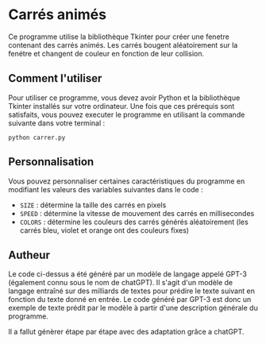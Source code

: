 # Carrés animés

Ce programme utilise la bibliothèque Tkinter pour créer une fenetre contenant des carrés animés. Les carrés bougent aléatoirement sur la fenétre et changent de couleur en fonction de leur collision.



## Comment l'utiliser

Pour utiliser ce programme, vous devez avoir Python et la bibliothèque Tkinter installés sur votre ordinateur. 
Une fois que ces prérequis sont satisfaits, vous pouvez executer le programme en utilisant la commande suivante dans votre terminal :

```
python carrer.py
```

## Personnalisation

Vous pouvez personnaliser certaines caractéristiques du programme en modifiant les valeurs des variables suivantes dans le code :

- `SIZE` : détermine la taille des carrés en pixels
- `SPEED` : détermine la vitesse de mouvement des carrés en millisecondes
- `COLORS` : détermine les couleurs des carrés générés aléatoirement (les carrés bleu, violet et orange ont des couleurs fixes)


## Autheur

Le code ci-dessus a été généré par un modèle de langage appelé GPT-3 (également connu sous le nom de chatGPT). Il s'agit d'un modèle de langage entraîné sur des milliards de textes pour prédire le texte suivant en fonction du texte donné en entrée. Le code généré par GPT-3 est donc un exemple de texte prédit par le modèle à partir d'une description générale du programme.

Il a fallut génèrer étape par étape avec des adaptation grâce a chatGPT.
